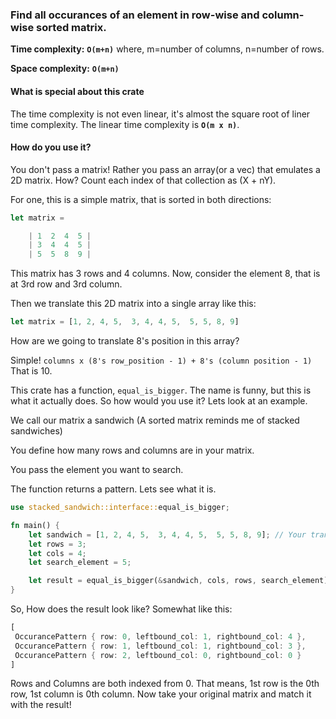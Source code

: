 ### Find all occurances of an element in row-wise and column-wise sorted matrix.

**Time complexity:** **`O(m+n)`** where, m=number of columns, n=number of rows.

**Space complexity:** **`O(m+n)`**

#### What is special about this crate
The time complexity is not even linear, it's almost the square root of liner time complexity. The linear time complexity is **`O(m x n)`**.

#### How do you use it?
You don't pass a matrix! Rather you pass an array(or a vec) that emulates a 2D matrix. How? Count each index of that collection as (X + nY).

For one, this is a simple matrix, that is sorted in both directions:

```rs
let matrix =

	| 1  2  4  5 |
	| 3  4  4  5 |
	| 5  5  8  9 |
```
This matrix has 3 rows and 4 columns. Now, consider the element 8, that is at 3rd row and 3rd column.

Then we translate this 2D matrix into a single array like this:
```rs
let matrix = [1, 2, 4, 5,  3, 4, 4, 5,  5, 5, 8, 9]
```
How are we going to translate 8's position in this array?

Simple! `columns x (8's row_position - 1) + 8's (column position - 1)`
That is 10.

This crate has a function, `equal_is_bigger`. The name is funny, but this is what it actually does. So how would you use it? Lets look at an example.

We call our matrix a sandwich (A sorted matrix reminds me of stacked sandwiches)

You define how many rows and columns are in your matrix.

You pass the element you want to search.

The function returns a pattern. Lets see what it is.

```rust
use stacked_sandwich::interface::equal_is_bigger;

fn main() {
	let sandwich = [1, 2, 4, 5,  3, 4, 4, 5,  5, 5, 8, 9]; // Your translated matrix
	let rows = 3;
	let cols = 4;
	let search_element = 5;

	let result = equal_is_bigger(&sandwich, cols, rows, search_element);
}
```
So, How does the result look like? Somewhat like this:
```rs
[
 OccurancePattern { row: 0, leftbound_col: 1, rightbound_col: 4 },
 OccurancePattern { row: 1, leftbound_col: 1, rightbound_col: 3 },
 OccurancePattern { row: 2, leftbound_col: 0, rightbound_col: 0 }
]
```
Rows and Columns are both indexed from 0. That means, 1st row is the 0th row, 1st column is 0th column. Now take your original matrix and match it with the result!
